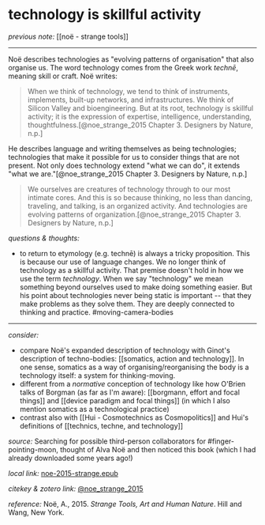 # technology is skillful activity

_previous note:_ [[noë - strange tools]]

---

Noë describes technologies as "evolving patterns of organisation" that also organise us. The word technology comes from the Greek work _technē_, meaning skill or craft.  Noë writes:

>When we think of technology, we tend to think of instruments, implements, built-up networks, and infrastructures. We think of Silicon Valley and bioengineering. But at its root, technology is skillful activity; it is the expression of expertise, intelligence, understanding, thoughtfulness.[@noe_strange_2015 Chapter 3. Designers by Nature, n.p.]

He describes language and writing themselves as being technologies; technologies that make it possible for us to consider things that are not present. Not only does technology extend "what we can do", it extends "what we are."[@noe_strange_2015 Chapter 3. Designers by Nature, n.p.]

>We ourselves are creatures of technology through to our most intimate cores. And this is so because thinking, no less than dancing, traveling, and talking, is an organized activity. And technologies are evolving patterns of organization.[@noe_strange_2015 Chapter 3. Designers by Nature, n.p.]


_questions & thoughts:_

- to return to etymology (e.g. technē) is always a tricky proposition. This is because our use of language changes. We no longer think of technology as a skillful activity. That premise doesn't hold in how we use the term _technology_. When we say "technology" we mean something beyond ourselves used to make doing something easier. But his point about technologies never being static is important -- that they make problems as they solve them. They are deeply connected to thinking and practice. #moving-camera-bodies 

--- 

_consider:_

- compare Noë's expanded description of technology with Ginot's description of techno-bodies: [[somatics, action and technology]]. In one sense, somatics as a way of organising/reorganising the body is a technology itself: a system for thinking-moving.
- different from a _normative_ conception of technology like how O'Brien talks of Borgman (as far as I'm aware): [[borgmann, effort and focal things]] and [[device paradigm and focal things]] (in which I also mention somatics as a technological practice)
- contrast also with [[Hui - Cosmotechnics as Cosmopolitics]] and Hui's definitions of [[technics, techne, and technology]]


_source:_ Searching for possible third-person collaborators for #finger-pointing-moon, thought of Alva Noë and then noticed this book (which I had already downloaded some years ago!)

_local link:_ [noe-2015-strange.epub](hook://file/mT3dr3uDv?p=RHJvcGJveC9iaWJsaW9ncmFwaHkgcGRmcw==&n=noe-2015-strange.epub)

_citekey & zotero link:_ [@noe_strange_2015](zotero://select/items/1_GJLYSMRA)

_reference:_ Noë, A., 2015. _Strange Tools, Art and Human Nature_. Hill and Wang, New York.

